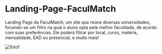 # Landing-Page-FaculMatch
Landing Page da FaculMatch, um site que reúne diversas universidades, focando-se um filtro na qual o aluno opta pela melhor faculdade, de acordo com suas preferências. Ele poderá filtrar por local, curso, matéria, mensalidade, EAD ou presencial, e muito mais!

![foto1](https://github.com/AlineEspindola/Landing-Page-FaculMatch/assets/117865319/3264f903-809b-49fe-b5fa-4f47287cc12a)

